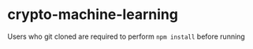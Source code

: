# crypto-machine-learning
Users who git cloned are required to perform ``npm install`` before running 